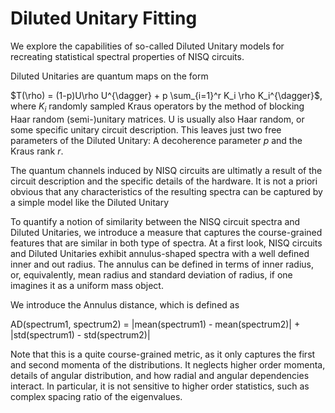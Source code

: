 # Diluted Unitary Fitting

We explore the capabilities of so-called Diluted Unitary models for recreating statistical spectral properties of NISQ circuits.

Diluted Unitaries are quantum maps on the form

$T(\rho) = (1-p)U\rho U^{\dagger} + p \sum_{i=1}^r K_i \rho K_i^{\dagger}$, where $K_i$ randomly sampled Kraus operators by the method of blocking Haar random (semi-)unitary matrices. U is usually also Haar random, or some specific unitary circuit description. This leaves just two free parameters of the Diluted Unitary: A decoherence parameter $p$ and the Kraus rank $r$.

The quantum channels induced by NISQ circuits are ultimatly a result of the circuit description and the specific details of the hardware. It is not a priori obvious that any characteristics of the resulting spectra can be captured by a simple model like the Diluted Unitary

To quantify a notion of similarity between the NISQ circuit spectra and Diluted Unitaries, we introduce a measure that captures the course-grained features that are similar in both type of spectra. At a first look, NISQ circuits and Diluted Unitaries exhibit annulus-shaped spectra with a well defined inner and out radius. The annulus can be defined in terms of inner radius, or, equivalently, mean radius and standard deviation of radius, if one imagines it as a uniform mass object.

We introduce the Annulus distance, which is defined as

AD(spectrum1, spectrum2) = |mean(spectrum1) - mean(spectrum2)| + |std(spectrum1) - std(spectrum2)|

Note that this is a quite course-grained metric, as it only captures the first and second momenta of the distributions. It neglects higher order momenta, details of angular distribution, and how radial and angular dependencies interact. In particular, it is not sensitive to higher order statistics, such as complex spacing ratio of the eigenvalues.

